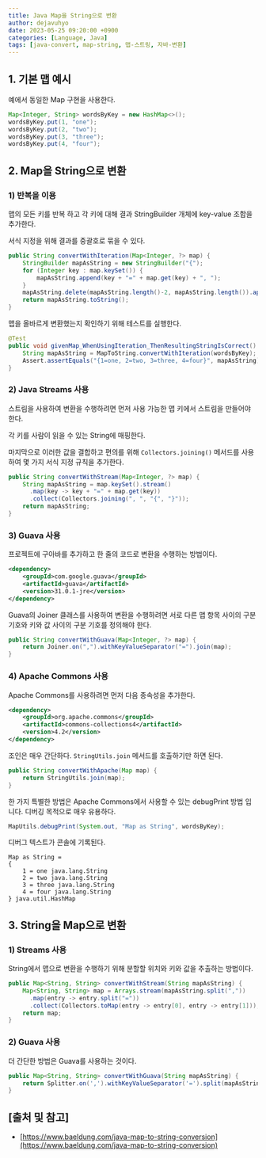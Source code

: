 ```yaml
---
title: Java Map을 String으로 변환
author: dejavuhyo
date: 2023-05-25 09:20:00 +0900
categories: [Language, Java]
tags: [java-convert, map-string, 맵-스트링, 자바-변환]
---
```


## 1. 기본 맵 예시
예에서 동일한 Map 구현을 사용한다.

```java
Map<Integer, String> wordsByKey = new HashMap<>();
wordsByKey.put(1, "one");
wordsByKey.put(2, "two");
wordsByKey.put(3, "three");
wordsByKey.put(4, "four");
```

## 2. Map을 String으로 변환

### 1) 반복을 이용
맵의 모든 키를 반복 하고 각 키에 대해 결과 StringBuilder 개체에 key-value 조합을 추가한다.

서식 지정을 위해 결과를 중괄호로 묶을 수 있다.

```java
public String convertWithIteration(Map<Integer, ?> map) {
    StringBuilder mapAsString = new StringBuilder("{");
    for (Integer key : map.keySet()) {
        mapAsString.append(key + "=" + map.get(key) + ", ");
    }
    mapAsString.delete(mapAsString.length()-2, mapAsString.length()).append("}");
    return mapAsString.toString();
}
```

맵을 올바르게 변환했는지 확인하기 위해 테스트를 실행한다.

```java
@Test
public void givenMap_WhenUsingIteration_ThenResultingStringIsCorrect() {
    String mapAsString = MapToString.convertWithIteration(wordsByKey);
    Assert.assertEquals("{1=one, 2=two, 3=three, 4=four}", mapAsString);
}
```

### 2) Java Streams 사용
스트림을 사용하여 변환을 수행하려면 먼저 사용 가능한 맵 키에서 스트림을 만들어야 한다.

각 키를 사람이 읽을 수 있는 String에 매핑한다.

마지막으로 이러한 값을 결합하고 편의를 위해 `Collectors.joining()` 메서드를 사용하여 몇 가지 서식 지정 규칙을 추가한다.

```java
public String convertWithStream(Map<Integer, ?> map) {
    String mapAsString = map.keySet().stream()
      .map(key -> key + "=" + map.get(key))
      .collect(Collectors.joining(", ", "{", "}"));
    return mapAsString;
}
```

### 3) Guava 사용
프로젝트에 구아바를 추가하고 한 줄의 코드로 변환을 수행하는 방법이다.

```xml
<dependency>
    <groupId>com.google.guava</groupId>
    <artifactId>guava</artifactId>
    <version>31.0.1-jre</version>
</dependency>
```

Guava의 Joiner 클래스를 사용하여 변환을 수행하려면 서로 다른 맵 항목 사이의 구분 기호와 키와 값 사이의 구분 기호를 정의해야 한다.

```java
public String convertWithGuava(Map<Integer, ?> map) {
    return Joiner.on(",").withKeyValueSeparator("=").join(map);
}
```

### 4) Apache Commons 사용
Apache Commons를 사용하려면 먼저 다음 종속성을 추가한다.

```xml
<dependency>
    <groupId>org.apache.commons</groupId>
    <artifactId>commons-collections4</artifactId>
    <version>4.2</version>
</dependency>
```

조인은 매우 간단하다. `StringUtils.join` 메서드를 호출하기만 하면 된다.

```java
public String convertWithApache(Map map) {
    return StringUtils.join(map);
}
```

한 가지 특별한 방법은 Apache Commons에서 사용할 수 있는 debugPrint 방법 입니다. 디버깅 목적으로 매우 유용하다.

```java
MapUtils.debugPrint(System.out, "Map as String", wordsByKey);
```

디버그 텍스트가 콘솔에 기록된다.

```text
Map as String = 
{
    1 = one java.lang.String
    2 = two java.lang.String
    3 = three java.lang.String
    4 = four java.lang.String
} java.util.HashMap
```

## 3. String을 Map으로 변환

### 1) Streams 사용
String에서 맵으로 변환을 수행하기 위해 분할할 위치와 키와 값을 추출하는 방법이다.

```java
public Map<String, String> convertWithStream(String mapAsString) {
    Map<String, String> map = Arrays.stream(mapAsString.split(","))
      .map(entry -> entry.split("="))
      .collect(Collectors.toMap(entry -> entry[0], entry -> entry[1]));
    return map;
}
```

### 2) Guava 사용
더 간단한 방법은 Guava를 사용하는 것이다.

```java
public Map<String, String> convertWithGuava(String mapAsString) {
    return Splitter.on(',').withKeyValueSeparator('=').split(mapAsString);
}
```

## [출처 및 참고]
* [https://www.baeldung.com/java-map-to-string-conversion](https://www.baeldung.com/java-map-to-string-conversion)

